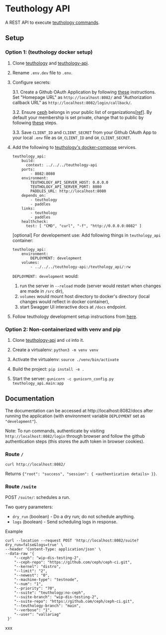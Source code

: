 # Teuthology API

A REST API to execute [teuthology commands](https://docs.ceph.com/projects/teuthology/en/latest/commands/list.html).

## Setup

### Option 1: (teuthology docker setup)

1. Clone [teuthology](https://github.com/ceph/teuthology) and [teuthology-api](https://github.com/ceph/teuthology-api).
2. Rename `.env.dev` file to `.env`.
3. Configure secrets:

   3.1. Create a Github OAuth Application by following [these](https://docs.github.com/en/apps/oauth-apps/building-oauth-apps/creating-an-oauth-app) instructions. Set "Homepage URL" as `http://localhost:8082/` and "Authorization callback URL" as `http://localhost:8082/login/callback/`.

   3.2. Ensure [ceph](https://github.com/ceph) belongs in your public list of organizations[[ref](https://docs.github.com/en/account-and-profile/setting-up-and-managing-your-personal-account-on-github/managing-your-membership-in-organizations/about-organization-membership)]. By default your membership is set private, change that to public by following [these](https://docs.github.com/en/account-and-profile/setting-up-and-managing-your-personal-account-on-github/managing-your-membership-in-organizations/publicizing-or-hiding-organization-membership) steps.

   3.3. Save `CLIENT_ID` and `CLIENT_SECRET` from your Github OAuth App to your local `.env` file as `GH_CLIENT_ID` and `GH_CLIENT_SECRET`.

4. Add the following to [teuthology's docker-compose](https://github.com/ceph/teuthology/blob/main/docs/docker-compose/docker-compose.yml) services.

    ```
    teuthology_api:
        build:
          context: ../../../teuthology-api
        ports:
            - 8082:8080
        environment:
            TEUTHOLOGY_API_SERVER_HOST: 0.0.0.0
            TEUTHOLOGY_API_SERVER_PORT: 8080
            PADDLES_URL: http://localhost:8080
        depends_on:
            - teuthology
            - paddles
        links:
            - teuthology
            - paddles
        healthcheck:
          test: [ "CMD", "curl", "-f", "http://0.0.0.0:8082" ]
    ```
    [optional] For developement use:
    Add following things in `teuthology_api` container:
    ```
    teuthology_api:
        environment:
            DEPLOYMENT: development
        volumes:
            - ../../../teuthology-api:/teuthology_api/:rw
    ```
    `DEPLOYMENT: development` would:
    1) run the server in `--reload` mode (server would restart when changes are made in `/src` dir),
    2) `volumes` would mount host directory to docker's directory (local changes would reflect in docker container),
    3) start Swagger UI interactive docs at `/docs` endpoint.

5. Follow teuthology development setup instructions from [here](https://github.com/ceph/teuthology/tree/main/docs/docker-compose).

### Option 2: Non-containerized with venv and pip

1. Clone [teuthology-api](https://github.com/ceph/teuthology-api) and `cd` into it.

2. Create a virtualenv: `python3 -m venv venv`

3. Activate the virtualenv: `source ./venv/bin/activate`

4. Build the project: `pip install -e .`

5. Start the server: `gunicorn -c gunicorn_config.py teuthology_api.main:app`

## Documentation

The documentation can be accessed at http://localhost:8082/docs after running the application (with environment variable `DEPLOYMENT` set as `"development"`).

Note: To run commands, authenticate by visiting `http://localhost:8082/login` through browser and follow the github authentication steps (this stores the auth token in browser cookies).

### Route `/`

```
curl http://localhost:8082/
```
Returns `{"root": "success", "session": { <authentication details> }}`.

### Route `/suite`

POST `/suite/`: schedules a run.

Two query parameters:
- `dry_run` (boolean) - Do a dry run; do not schedule anything.
- `logs` (boolean) - Send scheduling logs in response.

Example

    curl --location --request POST 'http://localhost:8082/suite?dry_run=false&logs=true' \
    --header 'Content-Type: application/json' \
    --data-raw '{
        "--ceph": "wip-dis-testing-2",
        "--ceph-repo": "https://github.com/ceph/ceph-ci.git",
        "--kernel": "distro",
        "--limit": "2",
        "--newest": "0",
        "--machine-type": "testnode",
        "--num": "1",
        "--priority": "70",
        "--suite": "teuthology:no-ceph",
        "--suite-branch": "wip-dis-testing-2",
        "--suite-repo": "https://github.com/ceph/ceph-ci.git",
        "--teuthology-branch": "main",
        "--verbose": "1",
        "--user": "vallariag"
     }'

xxx

